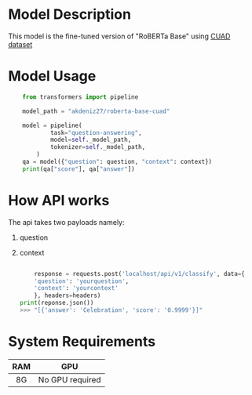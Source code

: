 # Model Description


This model is the fine-tuned version of "RoBERTa Base" using [CUAD dataset](https://huggingface.co/datasets/cuad)

# Model Usage

```python
    from transformers import pipeline

    model_path = "akdeniz27/roberta-base-cuad"

    model = pipeline(
            task="question-answering",
            model=self._model_path,
            tokenizer=self._model_path,
        )
    qa = model({"question": question, "context": context})
    print(qa["score"], qa["answer"])
```

# How API works

The api takes two payloads namely:

1. question
2. context

    ```python
    
        response = requests.post('localhost/api/v1/classify', data={
        'question': 'yourquestion',
        'context': 'yourcontext'
        }, headers=headers)
    print(reponse.json())
    >>> "[{'answer': 'Celebration', 'score': '0.9999'}]"

    ```

    
# System Requirements
| RAM | GPU|
| :-: | :-: |
| 8G| No GPU required|


